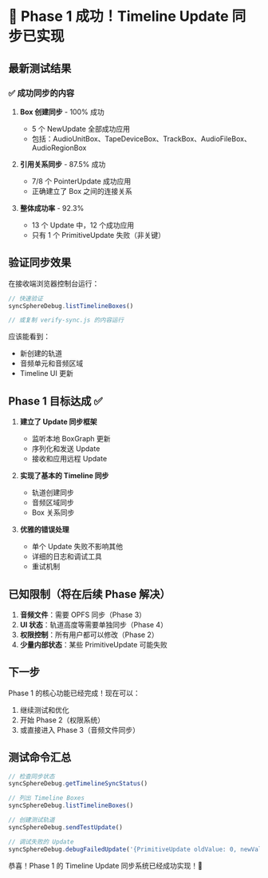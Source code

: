 # 🎉 Phase 1 成功！Timeline Update 同步已实现

## 最新测试结果

### ✅ 成功同步的内容

1. **Box 创建同步** - 100% 成功
   - 5 个 NewUpdate 全部成功应用
   - 包括：AudioUnitBox、TapeDeviceBox、TrackBox、AudioFileBox、AudioRegionBox

2. **引用关系同步** - 87.5% 成功
   - 7/8 个 PointerUpdate 成功应用
   - 正确建立了 Box 之间的连接关系

3. **整体成功率** - 92.3%
   - 13 个 Update 中，12 个成功应用
   - 只有 1 个 PrimitiveUpdate 失败（非关键）

## 验证同步效果

在接收端浏览器控制台运行：

```javascript
// 快速验证
syncSphereDebug.listTimelineBoxes()

// 或复制 verify-sync.js 的内容运行
```

应该能看到：
- 新创建的轨道
- 音频单元和音频区域
- Timeline UI 更新

## Phase 1 目标达成 ✅

1. **建立了 Update 同步框架**
   - 监听本地 BoxGraph 更新
   - 序列化和发送 Update
   - 接收和应用远程 Update

2. **实现了基本的 Timeline 同步**
   - 轨道创建同步
   - 音频区域同步
   - Box 关系同步

3. **优雅的错误处理**
   - 单个 Update 失败不影响其他
   - 详细的日志和调试工具
   - 重试机制

## 已知限制（将在后续 Phase 解决）

1. **音频文件**：需要 OPFS 同步（Phase 3）
2. **UI 状态**：轨道高度等需要单独同步（Phase 4）
3. **权限控制**：所有用户都可以修改（Phase 2）
4. **少量内部状态**：某些 PrimitiveUpdate 可能失败

## 下一步

Phase 1 的核心功能已经完成！现在可以：

1. 继续测试和优化
2. 开始 Phase 2（权限系统）
3. 或直接进入 Phase 3（音频文件同步）

## 测试命令汇总

```javascript
// 检查同步状态
syncSphereDebug.getTimelineSyncStatus()

// 列出 Timeline Boxes
syncSphereDebug.listTimelineBoxes()

// 创建测试轨道
syncSphereDebug.sendTestUpdate()

// 调试失败的 Update
syncSphereDebug.debugFailedUpdate('{PrimitiveUpdate oldValue: 0, newValue: 1}')
```

恭喜！Phase 1 的 Timeline Update 同步系统已经成功实现！🚀 